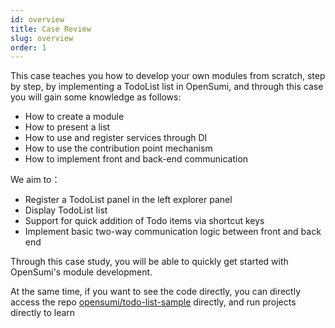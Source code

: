 ```yaml
---
id: overview
title: Case Review
slug: overview
order: 1
---
```


This case teaches you how to develop your own modules from scratch, step by step, by implementing a TodoList list in OpenSumi, and through this case you will gain some knowledge as follows:

- How to create a module
- How to present a list
- How to use and register services through DI
- How to use the contribution point mechanism
- How to implement front and back-end communication

We aim to：

- Register a TodoList panel in the left explorer panel
- Display TodoList list
- Support for quick addition of Todo items via shortcut keys
- Implement basic two-way communication logic between front and back end

Through this case study, you will be able to quickly get started with OpenSumi's module development. 

At the same time, if you want to see the code directly, you can directly access the repo [opensumi/todo-list-sample](https://github.com/opensumi/todo-list-sample) directly, and run projects directly to learn
